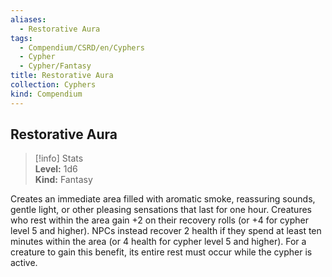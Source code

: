 ```yaml
---
aliases:
  - Restorative Aura
tags:
  - Compendium/CSRD/en/Cyphers
  - Cypher
  - Cypher/Fantasy
title: Restorative Aura
collection: Cyphers
kind: Compendium
---
```

## Restorative Aura  
>[!info] Stats  
> **Level:** 1d6  
> **Kind:** Fantasy
  
Creates an immediate area filled with aromatic smoke, reassuring sounds, gentle light, or other pleasing sensations that last for one hour. Creatures who rest within the area gain +2 on their recovery rolls (or +4 for cypher level 5 and higher). NPCs instead recover 2 health if they spend at least ten minutes within the area (or 4 health for cypher level 5 and higher). For a creature to gain this benefit, its entire rest must occur while the cypher is active.